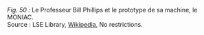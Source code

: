 *Fig. 50 :* Le Professeur Bill Phillips et le prototype de sa machine, le MONIAC.   
Source : LSE Library, [Wikipedia](https://de.wikipedia.org/wiki/MONIAC#/media/Datei:Phillips_and_MONIAC_LSE.jpg), No restrictions.
